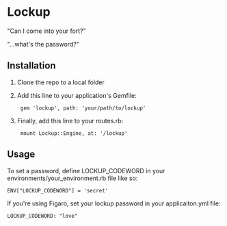 # Lockup

"Can I come into your fort?"

"...what's the password?"

## Installation

1. Clone the repo to a local folder
2. Add this line to your application's Gemfile:

        gem 'lockup', path: 'your/path/to/lockup'

3. Finally, add this line to your routes.rb:

        mount Lockup::Engine, at: '/lockup'

## Usage

To set a password, define LOCKUP_CODEWORD in your environments/your_environment.rb file like so:

    ENV["LOCKUP_CODEWORD"] = 'secret'

If you're using Figaro, set your lockup password in your applicaiton.yml file:

    LOCKUP_CODEWORD: "love"
